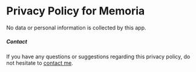 # Privacy Policy for Memoria

No data or personal information is collected by this app.

##### Contact

If you have any questions or suggestions regarding this privacy policy, do not hesitate to [contact me](mailto:me@ginzburg.art).
